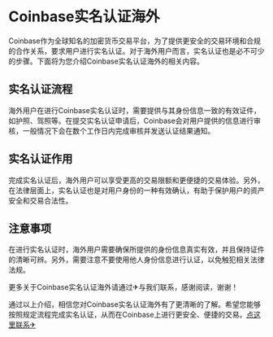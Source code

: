 # Coinbase实名认证海外

Coinbase作为全球知名的加密货币交易平台，为了提供更安全的交易环境和合规的合作关系，要求用户进行实名认证。对于海外用户而言，实名认证也是必不可少的步骤。下面将为您介绍Coinbase实名认证海外的相关内容。

## 实名认证流程

海外用户在进行Coinbase实名认证时，需要提供与其身份信息一致的有效证件，如护照、驾照等。在提交实名认证申请后，Coinbase会对用户提供的信息进行审核，一般情况下会在数个工作日内完成审核并发送认证结果通知。

## 实名认证作用

完成实名认证后，海外用户可以享受更高的交易限额和更便捷的交易体验。另外，在法律层面上，实名认证也是对用户身份的一种有效确认，有助于保护用户的资产安全和交易合法性。

## 注意事项

在进行实名认证时，海外用户需要确保所提供的身份信息真实有效，并且保持证件的清晰可辨。另外，需要注意不要使用他人身份信息进行认证，以免触犯相关法律法规。

更多关于Coinbase实名认证海外请通过✈与我们联系，感谢阅读，谢谢！

通过以上介绍，相信您对Coinbase实名认证海外有了更清晰的了解。希望您能够按照规定流程完成实名认证，从而在Coinbase上进行更安全、便捷的交易。[点这里联系✈](https://w.k02.cc)